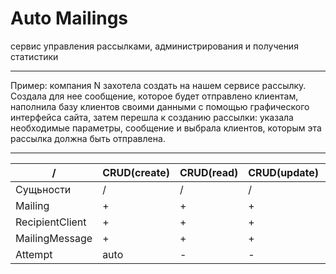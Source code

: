 # Auto Mailings

сервис управления рассылками, администрирования и получения статистики

___
Пример: компания N захотела создать на нашем сервисе рассылку. Создала для нее сообщение, которое будет отправлено клиентам, наполнила базу клиентов своими данными с помощью графического интерфейса сайта, затем перешла к созданию рассылки: указала необходимые параметры, сообщение и выбрала клиентов, которым эта рассылка должна быть отправлена.
___

 /               | CRUD(create) | CRUD(read) | CRUD(update) | CRUD(delete) 
-----------------|--------------|------------|--------------|--------------
 Сущьности       | /            | /          | /            | /            
 Mailing        | +            | +          | +            | +            
 RecipientClient | +            | +          | +            | +            
 MailingMessage  | +            | +          | +            | +            
 Attempt         | auto         | -          | -            | +            